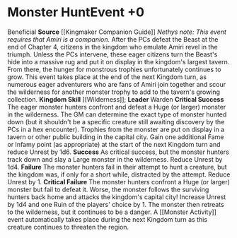 ﻿---
id: '41'
level: '0'
name: Monster Hunt
rarity: Common
skill:
- '[[DATABASE/skill/Wilderness|Wilderness]]'
source: '[[DATABASE/source/Kingmaker Companion Guide|Kingmaker Companion Guide]]'
trait:
- '[[DATABASE/trait/Beneficial|Beneficial]]'
type: Kingdom Event

---
# Monster Hunt<span class="item-type">Event +0</span>

<span class="item-trait">Beneficial</span>
**Source** [[Kingmaker Companion Guide]]
_Nethys note: This event requires that Amiri is a companion._
After the PCs defeat the Beast at the end of Chapter 4, citizens in the kingdom who emulate Amiri revel in the triumph. Unless the PCs intervene, these eager citizens turn the Beast's hide into a massive rug and put it on display in the kingdom's largest tavern. From there, the hunger for monstrous trophies unfortunately continues to grow.
 This event takes place at the end of the next Kingdom turn, as numerous eager adventurers who are fans of Amiri join together and scour the wilderness for another monster trophy to add to the tavern's growing collection.
**Kingdom Skill** [[Wilderness]]; **Leader** Warden
**Critical Success** The eager monster hunters confront and defeat a Huge (or larger) monster in the wilderness. The GM can determine the exact type of monster hunted down (but it shouldn't be a specific creature still awaiting discovery by the PCs in a hex encounter). Trophies from the monster are put on display in a tavern or other public building in the capital city. Gain one additional Fame or Infamy point (as appropriate) at the start of the next Kingdom turn and reduce Unrest by 1d6.
**Success** As critical success, but the monster hunters track down and slay a Large monster in the wilderness. Reduce Unrest by 1d4.
**Failure** The monster hunters fail in their attempt to hunt a creature, but the kingdom was, if only for a short while, distracted by the attempt. Reduce Unrest by 1.
**Critical Failure** The monster hunters confront a Huge (or larger) monster but fail to defeat it. Worse, the monster follows the surviving hunters back home and attacks the kingdom's capital city! Increase Unrest by 1d4 and one Ruin of the players' choice by 1. The monster then retreats to the wilderness, but it continues to be a danger. A [[Monster Activity]] event automatically takes place during the next Kingdom turn as this creature continues to threaten the region.